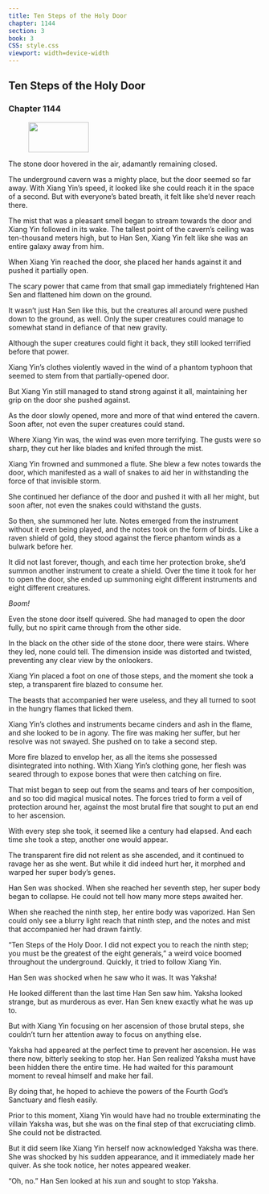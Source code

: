 ```yaml
---
title: Ten Steps of the Holy Door
chapter: 1144
section: 3
book: 3
CSS: style.css
viewport: width=device-width
---
```


## Ten Steps of the Holy Door

### Chapter 1144

<figure>
	<img src="../Images/gem.gif" alt="" id="gem" width="120" height="60" />
</figure>

The stone door hovered in the air, adamantly remaining closed.

The underground cavern was a mighty place, but the door seemed so far away. With Xiang Yin’s speed, it looked like she could reach it in the space of a second. But with everyone’s bated breath, it felt like she’d never reach there.

The mist that was a pleasant smell began to stream towards the door and Xiang Yin followed in its wake. The tallest point of the cavern’s ceiling was ten-thousand meters high, but to Han Sen, Xiang Yin felt like she was an entire galaxy away from him.

When Xiang Yin reached the door, she placed her hands against it and pushed it partially open.

The scary power that came from that small gap immediately frightened Han Sen and flattened him down on the ground.

It wasn’t just Han Sen like this, but the creatures all around were pushed down to the ground, as well. Only the super creatures could manage to somewhat stand in defiance of that new gravity.

Although the super creatures could fight it back, they still looked terrified before that power.

Xiang Yin’s clothes violently waved in the wind of a phantom typhoon that seemed to stem from that partially-opened door.

But Xiang Yin still managed to stand strong against it all, maintaining her grip on the door she pushed against.

As the door slowly opened, more and more of that wind entered the cavern. Soon after, not even the super creatures could stand.

Where Xiang Yin was, the wind was even more terrifying. The gusts were so sharp, they cut her like blades and knifed through the mist.

Xiang Yin frowned and summoned a flute. She blew a few notes towards the door, which manifested as a wall of snakes to aid her in withstanding the force of that invisible storm.

She continued her defiance of the door and pushed it with all her might, but soon after, not even the snakes could withstand the gusts.

So then, she summoned her lute. Notes emerged from the instrument without it even being played, and the notes took on the form of birds. Like a raven shield of gold, they stood against the fierce phantom winds as a bulwark before her.

It did not last forever, though, and each time her protection broke, she’d summon another instrument to create a shield. Over the time it took for her to open the door, she ended up summoning eight different instruments and eight different creatures.

*Boom!*

Even the stone door itself quivered. She had managed to open the door fully, but no spirit came through from the other side.

In the black on the other side of the stone door, there were stairs. Where they led, none could tell. The dimension inside was distorted and twisted, preventing any clear view by the onlookers.

Xiang Yin placed a foot on one of those steps, and the moment she took a step, a transparent fire blazed to consume her.

The beasts that accompanied her were useless, and they all turned to soot in the hungry flames that licked them.

Xiang Yin’s clothes and instruments became cinders and ash in the flame, and she looked to be in agony. The fire was making her suffer, but her resolve was not swayed. She pushed on to take a second step.

More fire blazed to envelop her, as all the items she possessed disintegrated into nothing. With Xiang Yin’s clothing gone, her flesh was seared through to expose bones that were then catching on fire.

That mist began to seep out from the seams and tears of her composition, and so too did magical musical notes. The forces tried to form a veil of protection around her, against the most brutal fire that sought to put an end to her ascension.

With every step she took, it seemed like a century had elapsed. And each time she took a step, another one would appear.

The transparent fire did not relent as she ascended, and it continued to ravage her as she went. But while it did indeed hurt her, it morphed and warped her super body’s genes.

Han Sen was shocked. When she reached her seventh step, her super body began to collapse. He could not tell how many more steps awaited her.

When she reached the ninth step, her entire body was vaporized. Han Sen could only see a blurry light reach that ninth step, and the notes and mist that accompanied her had drawn faintly.

“Ten Steps of the Holy Door. I did not expect you to reach the ninth step; you must be the greatest of the eight generals,” a weird voice boomed throughout the underground. Quickly, it tried to follow Xiang Yin.

Han Sen was shocked when he saw who it was. It was Yaksha!

He looked different than the last time Han Sen saw him. Yaksha looked strange, but as murderous as ever. Han Sen knew exactly what he was up to.

But with Xiang Yin focusing on her ascension of those brutal steps, she couldn’t turn her attention away to focus on anything else.

Yaksha had appeared at the perfect time to prevent her ascension. He was there now, bitterly seeking to stop her. Han Sen realized Yaksha must have been hidden there the entire time. He had waited for this paramount moment to reveal himself and make her fail.

By doing that, he hoped to achieve the powers of the Fourth God’s Sanctuary and flesh easily.

Prior to this moment, Xiang Yin would have had no trouble exterminating the villain Yaksha was, but she was on the final step of that excruciating climb. She could not be distracted.

But it did seem like Xiang Yin herself now acknowledged Yaksha was there. She was shocked by his sudden appearance, and it immediately made her quiver. As she took notice, her notes appeared weaker.

“Oh, no.” Han Sen looked at his xun and sought to stop Yaksha.